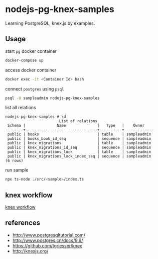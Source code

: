 # nodejs-pg-knex-samples

Learning PostgreSQL, knex.js by examples.

## Usage

start `pg` docker container

```bash
docker-compose up
```

access docker container

```bash
docker exec -it <Container Id> bash
```

connect `postgres` using `psql`

```bash
psql -U sampleadmin nodejs-pg-knex-samples
```

list all relations

```bahs
nodejs-pg-knex-samples-# \d
                        List of relations
 Schema |              Name              |   Type   |    Owner
--------+--------------------------------+----------+-------------
 public | books                          | table    | sampleadmin
 public | books_book_id_seq              | sequence | sampleadmin
 public | knex_migrations                | table    | sampleadmin
 public | knex_migrations_id_seq         | sequence | sampleadmin
 public | knex_migrations_lock           | table    | sampleadmin
 public | knex_migrations_lock_index_seq | sequence | sampleadmin
(6 rows)
```

run sample

```bash
npx ts-node ./src/<sample>/index.ts
```

## knex workflow

[knex workflow](./src/seed-with-json-data-cli/readme.md)

## references

- http://www.postgresqltutorial.com/
- http://www.postgres.cn/docs/9.6/
- https://github.com/tgriesser/knex
- http://knexjs.org/

